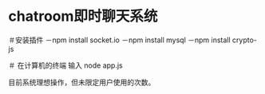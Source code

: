 # chatroom即时聊天系统

＃安装插件
－npm install socket.io
－npm install mysql
－npm install crypto-js

＃ 在计算机的终端 输入
node app.js

目前系统理想操作，但未限定用户使用的次数。
